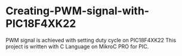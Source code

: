 # Creating-PWM-signal-with-PIC18F4XK22
PWM signal is achieved with setting duty cycle on PIC18F4XK22
This project is written with C Language on MikroC PRO for PIC. 
